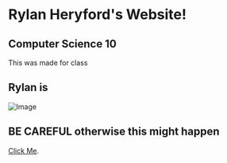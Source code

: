 # Rylan Heryford's Website!
## Computer Science 10
This was made for class
## Rylan is
![Image](https://ih1.redbubble.net/image.916557756.1107/poster,840x830,f8f8f8-pad,1000x1000,f8f8f8.jpg "icon")
## **BE CAREFUL** otherwise this might happen
[Click Me](https://www.youtube.com/watch?v=FyH6vOMYSnY).
